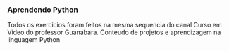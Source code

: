 ### Aprendendo Python
Todos os exercicios foram feitos na mesma sequencia do canal Curso em Video do professor Guanabara.
Conteudo de projetos e aprendizagem na linguagem Python
